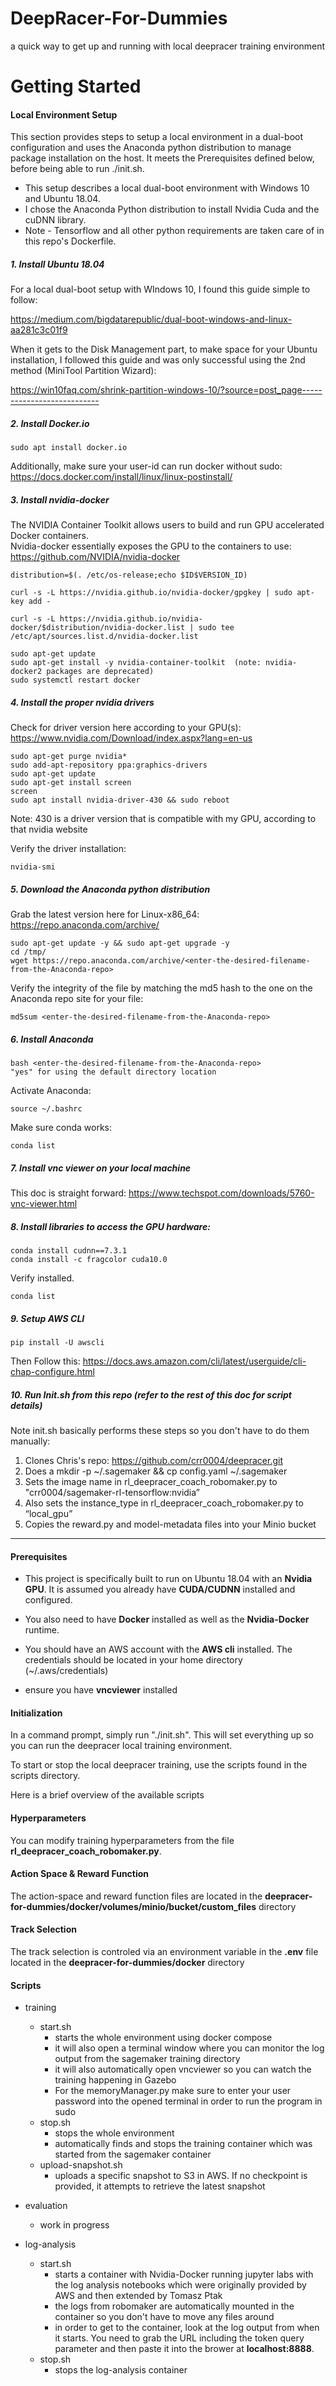 # DeepRacer-For-Dummies
a quick way to get up and running with local deepracer training environment


# Getting Started

#### Local Environment Setup

This section provides steps to setup a local environment in a dual-boot configuration and uses the Anaconda python distribution to manage package installation on the host.  It meets the Prerequisites defined below, before being able to run ./init.sh.

* This setup describes a local dual-boot environment with Windows 10 and Ubuntu 18.04.
* I chose the Anaconda Python distribution to install Nvidia Cuda and the cuDNN library.
* Note - Tensorflow and all other python requirements are taken care of in this repo's Dockerfile.

##### 1. Install Ubuntu 18.04

For a local dual-boot setup with WIndows 10, I found this guide simple to follow:

https://medium.com/bigdatarepublic/dual-boot-windows-and-linux-aa281c3c01f9

When it gets to the Disk Management part, to make space for your Ubuntu installation, I followed this guide and was only successful using the 2nd method (MiniTool Partition Wizard):

https://win10faq.com/shrink-partition-windows-10/?source=post_page---------------------------

##### 2. Install Docker.io

	sudo apt install docker.io

Additionally, make sure your user-id can run docker without sudo:
https://docs.docker.com/install/linux/linux-postinstall/

##### 3. Install nvidia-docker

The NVIDIA Container Toolkit allows users to build and run GPU accelerated Docker containers.  
Nvidia-docker essentially exposes the GPU to the containers to use:  https://github.com/NVIDIA/nvidia-docker

	distribution=$(. /etc/os-release;echo $ID$VERSION_ID)
	
	curl -s -L https://nvidia.github.io/nvidia-docker/gpgkey | sudo apt-key add -

	curl -s -L https://nvidia.github.io/nvidia-docker/$distribution/nvidia-docker.list | sudo tee /etc/apt/sources.list.d/nvidia-docker.list

	sudo apt-get update
	sudo apt-get install -y nvidia-container-toolkit  (note: nvidia-docker2 packages are deprecated)
	sudo systemctl restart docker

##### 4. Install the proper nvidia drivers

Check for driver version here according to your GPU(s):  https://www.nvidia.com/Download/index.aspx?lang=en-us

	sudo apt-get purge nvidia*
	sudo add-apt-repository ppa:graphics-drivers
	sudo apt-get update
	sudo apt-get install screen
	screen
	sudo apt install nvidia-driver-430 && sudo reboot 
Note: 430 is a driver version that is compatible with my GPU, according to that nvidia website

Verify the driver installation:
	
	nvidia-smi  

##### 5. Download the Anaconda python distribution

Grab the latest version here for Linux-x86_64: https://repo.anaconda.com/archive/

	sudo apt-get update -y && sudo apt-get upgrade -y
	cd /tmp/
	wget https://repo.anaconda.com/archive/<enter-the-desired-filename-from-the-Anaconda-repo>
	
Verify the integrity of the file by matching the md5 hash to the one on the Anaconda repo site for your file:  

	md5sum <enter-the-desired-filename-from-the-Anaconda-repo>

##### 6. Install Anaconda

	bash <enter-the-desired-filename-from-the-Anaconda-repo>
	"yes" for using the default directory location

Activate Anaconda:  
	
	source ~/.bashrc
	
Make sure conda works:

	conda list
	
##### 7. Install vnc viewer on your local machine

This doc is straight forward: https://www.techspot.com/downloads/5760-vnc-viewer.html

##### 8. Install libraries to access the GPU hardware:

	conda install cudnn==7.3.1
	conda install -c fragcolor cuda10.0

Verify installed.

	conda list

##### 9. Setup AWS CLI

	pip install -U awscli
	
Then Follow this: https://docs.aws.amazon.com/cli/latest/userguide/cli-chap-configure.html

##### 10. Run Init.sh from this repo (refer to the rest of this doc for script details) 

Note init.sh basically performs these steps so you don't have to do them manually:
1. Clones Chris's repo:  https://github.com/crr0004/deepracer.git
2. Does a mkdir -p ~/.sagemaker && cp config.yaml ~/.sagemaker
3. Sets the image name in rl_deepracer_coach_robomaker.py  to "crr0004/sagemaker-rl-tensorflow:nvidia”
4. Also sets the instance_type in rl_deepracer_coach_robomaker.py to “local_gpu”
5. Copies the reward.py and model-metadata files into your Minio bucket

---
#### Prerequisites

* This project is specifically built to run on Ubuntu 18.04 with an **Nvidia GPU**. It is assumed you already have **CUDA/CUDNN** installed and configured.

* You also need to have **Docker** installed as well as the **Nvidia-Docker** runtime.

* You should have an AWS account with the **AWS cli** installed. The credentials should be located in your home directory (~/.aws/credentials)

* ensure you have **vncviewer** installed

#### Initialization

In a command prompt, simply run "./init.sh".
This will set everything up so you can run the deepracer local training environment.

To start or stop the local deepracer training, use the scripts found in the scripts directory.

Here is a brief overview of the available scripts

#### Hyperparameters

You can modify training hyperparameters from the file **rl_deepracer_coach_robomaker.py**.

#### Action Space & Reward Function

The action-space and reward function files are located in the **deepracer-for-dummies/docker/volumes/minio/bucket/custom_files** directory

#### Track Selection

The track selection is controled via an environment variable in the **.env** file located in the **deepracer-for-dummies/docker** directory

#### Scripts

* training

	* start.sh
		* starts the whole environment using docker compose
		* it will also open a terminal window where you can monitor the log output from the sagemaker training directory
		* it will also automatically open vncviewer so you can watch the training happening in Gazebo
		* For the memoryManager.py make sure to enter your user password into the opened terminal in order to run the program in sudo
	* stop.sh
		* stops the whole environment
		* automatically finds and stops the training container which was started from the sagemaker container
	* upload-snapshot.sh
		* uploads a specific snapshot to S3 in AWS. If no checkpoint is provided, it attempts to retrieve the latest snapshot


* evaluation
	* work in progress

* log-analysis
	* start.sh
		* starts a container with Nvidia-Docker running jupyter labs with the log analysis notebooks which were originally provided by AWS and then extended by  Tomasz Ptak
		* the logs from robomaker are automatically mounted in the container so you don't have to move any files around
		* in order to get to the container, look at the log output from when it starts. You need to grab the URL including the token query parameter and then paste it into the brower at **localhost:8888**.
	* stop.sh
		* stops the log-analysis container
